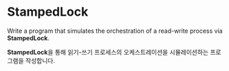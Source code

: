 # StampedLock

Write a program that simulates the orchestration of a read-write process via **StampedLock**.

**StampedLock**을 통해 읽기-쓰기 프로세스의 오케스트레이션을 시뮬레이션하는 프로그램을 작성합니다.
